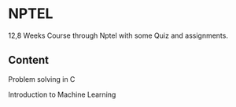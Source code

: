 # NPTEL
12,8 Weeks Course through Nptel with some Quiz and assignments.
## Content

Problem solving in C

Introduction to Machine Learning
